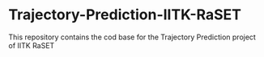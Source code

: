 # Trajectory-Prediction-IITK-RaSET
This repository contains the cod base for the Trajectory Prediction project of IITK RaSET
